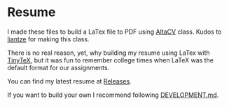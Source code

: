 # Resume

I made these files to build a LaTex file to PDF using [AltaCV](https://github.com/liantze/AltaCV) class. Kudos to [liantze](https://github.com/liantze) for making this class.

There is no real reason, yet, why building my resume using LaTex with [TinyTeX](https://yihui.org/tinytex/), but it was fun to remember college times when LaTeX was the default format for our assignments.

You can find my latest resume at [Releases](https://github.com/dolfolife/dolfolife/releases).

If you want to build your own I recommend following [DEVELOPMENT.md](./DEVELOPMENT.md).